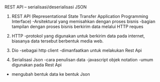 REST API – serialisasi/deserialisasi JSON

1. REST API (Representational State Transfer Application Programming Interface)
-Arsitektural yang memisahkan dengan proses bisnis
-bagian tampilan dengan proses bisnis berkirim data melalui HTTP reques

2. HTTP
-protokol yang digunakan untuk berkirim data pada internet, biasanya data tersebut berbentuk media web.

3. Dio 
-sebagai http client
-dimanfaatkan untuk melakukan Rest Api

4. Serialisasi Json
-cara penulisan data 
-javascript objek notation
-umum digunakan pada Rest Api
- mengubah bentuk data ke bentuk Json